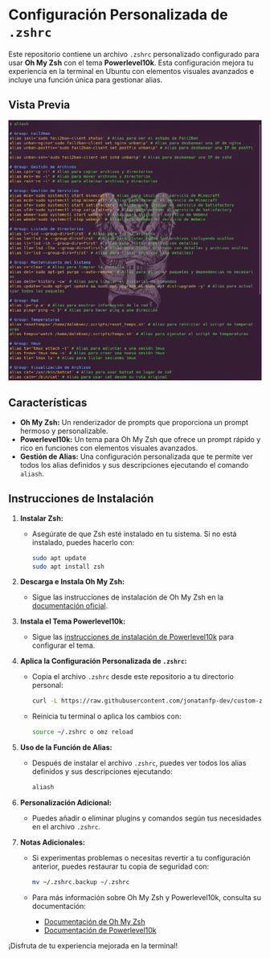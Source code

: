 # Configuración Personalizada de `.zshrc`

Este repositorio contiene un archivo `.zshrc` personalizado configurado para usar **Oh My Zsh** con el tema **Powerlevel10k**. Esta configuración mejora tu experiencia en la terminal en Ubuntu con elementos visuales avanzados e incluye una función única para gestionar alias.

## Vista Previa

![Ejemplo de Terminal](assets/example.png)

## Características

- **Oh My Zsh:** Un renderizador de prompts que proporciona un prompt hermoso y personalizable.
- **Powerlevel10k:** Un tema para Oh My Zsh que ofrece un prompt rápido y rico en funciones con elementos visuales avanzados.
- **Gestión de Alias:** Una configuración personalizada que te permite ver todos los alias definidos y sus descripciones ejecutando el comando `aliash`.

## Instrucciones de Instalación

1. **Instalar Zsh:**
   - Asegúrate de que Zsh esté instalado en tu sistema. Si no está instalado, puedes hacerlo con:
     ```bash
     sudo apt update
     sudo apt install zsh
     ```

2. **Descarga e Instala Oh My Zsh:**
   - Sigue las instrucciones de instalación de Oh My Zsh en la [documentación oficial](https://ohmyz.sh/).

3. **Instala el Tema Powerlevel10k:**
   - Sigue las [instrucciones de instalación de Powerlevel10k](https://github.com/romkatv/powerlevel10k#oh-my-zsh) para configurar el tema.

4. **Aplica la Configuración Personalizada de `.zshrc`:**
   - Copia el archivo `.zshrc` desde este repositorio a tu directorio personal:
     ```bash
     curl -L https://raw.githubusercontent.com/jonatanfp-dev/custom-zshrc/master/.zshrc -o ~/.zshrc
     ```
   - Reinicia tu terminal o aplica los cambios con:
     ```bash
     source ~/.zshrc o omz reload
     ```

5. **Uso de la Función de Alias:**
   - Después de instalar el archivo `.zshrc`, puedes ver todos los alias definidos y sus descripciones ejecutando:
     ```bash
     aliash
     ```

6. **Personalización Adicional:**
   - Puedes añadir o eliminar plugins y comandos según tus necesidades en el archivo `.zshrc`.

7. **Notas Adicionales:**
   - Si experimentas problemas o necesitas revertir a tu configuración anterior, puedes restaurar tu copia de seguridad con:
     ```bash
     mv ~/.zshrc.backup ~/.zshrc
     ```

   - Para más información sobre Oh My Zsh y Powerlevel10k, consulta su documentación:
     - [Documentación de Oh My Zsh](https://github.com/ohmyzsh/ohmyzsh/wiki)
     - [Documentación de Powerlevel10k](https://github.com/romkatv/powerlevel10k)

¡Disfruta de tu experiencia mejorada en la terminal!